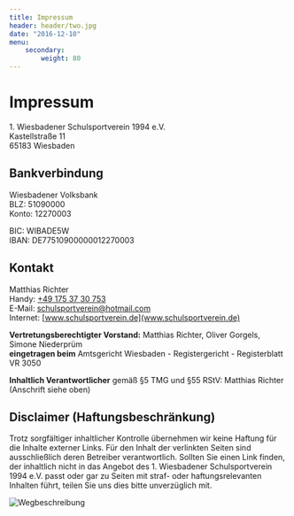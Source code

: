 ```yaml
---
title: Impressum
header: header/two.jpg
date: "2016-12-10"
menu: 
    secondary:
        weight: 80
---
```


# Impressum
1\. Wiesbadener Schulsportverein 1994 e.V.  
Kastellstraße 11  
65183 Wiesbaden  

## Bankverbindung
Wiesbadener Volksbank  
BLZ: 51090000  
Konto: 12270003  

BIC: WIBADE5W  
IBAN: DE77510900000012270003  


## Kontakt
Matthias Richter  
Handy: [+49 175 37 30 753](tel:+491753730753)  
E-Mail: [schulsportverein@hotmail.com](mailto:schulsportverein@hotmail.com)    
Internet: [www.schulsportverein.de](www.schulsportverein.de)  

**Vertretungsberechtigter Vorstand:** Matthias Richter, Oliver Gorgels, Simone Niederprüm  
**eingetragen beim** Amtsgericht Wiesbaden - Registergericht - Registerblatt VR 3050 

**Inhaltlich Verantwortlicher** gemäß §5 TMG und §55 RStV: Matthias Richter (Anschrift siehe oben)  

## Disclaimer (Haftungsbeschränkung)
Trotz sorgfältiger inhaltlicher Kontrolle übernehmen wir keine Haftung für die Inhalte externer Links. Für den Inhalt der verlinkten Seiten sind ausschließlich deren Betreiber verantwortlich. Sollten Sie einen Link finden, der inhaltlich nicht in das Angebot des 1. Wiesbadener Schulsportverein 1994 e.V. passt oder gar zu Seiten mit straf- oder haftungsrelevanten Inhalten führt, teilen Sie uns dies bitte unverzüglich mit.

![Wegbeschreibung](wegbeschreibung.png)
